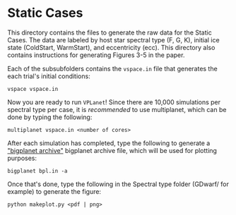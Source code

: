 # Static Cases

This directory contains the files to generate the raw data for the Static Cases. The data are labeled by host star spectral type (F, G, K), initial ice state (ColdStart, WarmStart), and eccentricity (ecc). This directory also contains instructions for generating Figures 3-5 in the paper.

Each of the subsubfolders contains the ``vspace.in`` file that generates the each trial's initial conditions:

```
vspace vspace.in
```

Now you are ready to run ``VPLanet``! Since there are 10,000 simulations per spectral type per case, it is _recommended_ to use multiplanet, which can be done by typing the following:

```
multiplanet vspace.in <number of cores>
```

After each simulation has completed, type the following to generate a ["bigplanet archive"](https://virtualplanetarylaboratory.github.io/bigplanet/filetypes.html) bigplanet archive file, which will be used for plotting purposes:

```
bigplanet bpl.in -a
```

Once that's done, type the following in the Spectral type folder (GDwarf/ for example) to generate the figure:

```
python makeplot.py <pdf | png>
```
